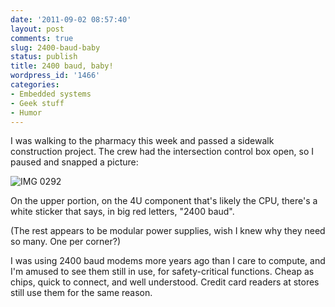 ```yaml
---
date: '2011-09-02 08:57:40'
layout: post
comments: true
slug: 2400-baud-baby
status: publish
title: 2400 baud, baby!
wordpress_id: '1466'
categories:
- Embedded systems
- Geek stuff
- Humor
---
```



I was walking to the pharmacy this week and passed a sidewalk construction project. The crew had the intersection control box open, so I paused and snapped a picture:

![IMG 0292](http://fnord.phfactor.net/wp-content/uploads/2011/09/IMG_0292.jpg)

On the upper portion, on the 4U component that's likely the CPU, there's a white sticker that says, in big red letters, "2400 baud".

(The rest appears to be modular power supplies, wish I knew why they need so many. One per corner?)

I was using 2400 baud modems more years ago than I care to compute, and I'm amused to see them still in use, for safety-critical functions. Cheap as chips, quick to connect, and well understood. Credit card readers at stores still use them for the same reason.

